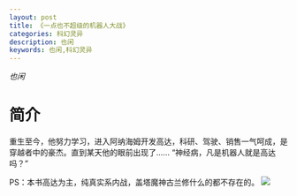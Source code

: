 ```yaml
---
layout: post
title: 《一点也不超级的机器人大战》
categories: 科幻灵异
description: 也闲
keywords: 也闲,科幻灵异
---
```

*也闲*
# 简介
重生至今，他努力学习，进入阿纳海姆开发高达，科研、驾驶、销售一气呵成，是穿越者中的豪杰。直到某天他的眼前出现了......
    “神经病，凡是机器人就是高达吗？”

PS：本书高达为主，纯真实系内战，盖塔魔神古兰修什么的都不存在的。
![](https://rmt.ladydaily.com/fetch/tuishujun/storage/cover/1929?fmt=webp&w=90)
